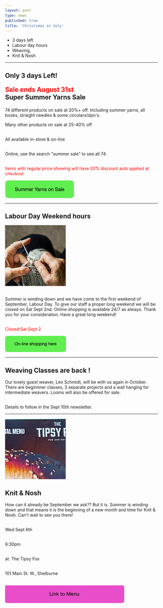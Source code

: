 ```yaml
---
layout: post
type: news
published: true
title: 'Christimas in July'
---
```


- 3 days left
- Labour day hours
- Weaving, 
- Knit & Nosh

<hr />
<h2>Only 3 days Left!<br />

<font color="red">Sale ends August 31st</font><br />
Super Summer Yarns Sale</h2>

<p>

74 different products on sale at 20%+ off. Including summer yarns, all books, straight needles & some circulars/dpn's.</p>
<p>Many other products on sale at 25-40% off<br /><br />
  
  All available in-store & on-line<br /><br />
  
  Online, use the search "summer sale" to see all 74. <br /><br />
  
  <font color="red">Items with regular price showing will have 20% discount auto applied at checkout</font></p>

<a href="https://www.woolandsilkcoshop.com/search?q=summer+sale"><img src="/img/btn_summer_sale.jpg"></a>
<hr />

<h2>Labour Day Weekend hours</h2>

 <p><a href="https://www.woolandsilkcoshop.com/"><img src="/img/knitting.jpg"> </a><br /><br />

Summer is winding down and we have come to the first weekend of September, Labour Day. To give our staff a proper long weekend we will be closed on Sat Sept 2nd. Online shopping is available 24/7 as always. Thank you for your consideration. Have a great long weekend!<br /><br />

<font color="red">Closed Sat Sept 2</font></p>
    
 <a href="https://www.woolandsilkcoshop.com"><img src="/img/btn_online_shopping.jpg"></a> <br />
<hr/>
 <h2>Weaving Classes are back !</h2>

<p>Our lovely guest weaver, Leo Schmidt, will be with us again in October. There are beginnner classes, 3 separate projects and a wall hanging for intermediate weavers. Looms will also be offered for sale.<br /><br />

Details to follow in the Sept 10th newsletter. <br />
<hr/>
 <p><a href="https://tipsyfoxpub.com/wp-content/uploads/2023/04/NewMenu23.pdf"><img src="/img/tipsy.jpg"> </a>
<h2>Knit & Nosh </h2>
<p>How can it already be September we ask?? But it is. Summer is winding down and that means it is the beginning of a new month and time for Knit & Nosh. Can't wait to see you there!<br /><br />

Wed Sept 6th<br /><br />

6:30pm<br /><br />

at: The Tipsy Fox<br /><br />

101 Main St. W., Shelburne<br /><br />
  
  <a href="https://tipsyfoxpub.com/wp-content/uploads/2023/04/NewMenu23.pdf"><img src="/img/btn_tipsy_menu.jpg"></a> </p>



